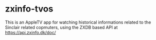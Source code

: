 # zxinfo-tvos
This is an AppleTV app for watching historical informations related to the Sinclair related copmuters, using the ZXDB based API at https://api.zxinfo.dk/doc/
